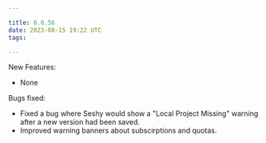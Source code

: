 ```yaml
---

title: 0.0.56
date: 2023-08-15 19:22 UTC
tags: 

---
```


New Features:

* None

Bugs fixed:

* Fixed a bug where Seshy would show a "Local Project Missing" warning after
  a new version had been saved.
* Improved warning banners about subscirptions and quotas.



